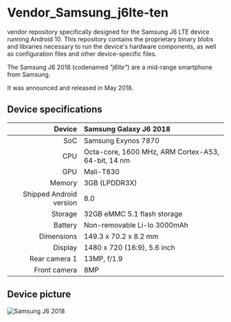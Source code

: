 # Vendor_Samsung_j6lte-ten
  vendor repository specifically designed for the Samsung J6 LTE device running Android 10. This repository contains the proprietary binary blobs and libraries necessary to run the device's hardware components, as well as configuration files and other device-specific files.
  
  
  The Samsung J6 2018 (codenamed _"j6lte"_) are a mid-range smartphone from Samsung.

It was announced and released in May 2018.

## Device specifications

| Device       | Samsung Galaxy J6 2018                            |
| -----------: | :----------------------------------------------    |
| SoC          | Samsung Exynos 7870                                |
| CPU          | Octa-core, 1600 MHz, ARM Cortex-A53, 64-bit, 14 nm |
| GPU          | Mali-T830                                          |
| Memory       | 3GB (LPDDR3X)                                      |
| Shipped Android version | 8.0                                   |
| Storage      | 32GB eMMC 5.1 flash storage                        |
| Battery      | Non-removable Li-Io 3000mAh                       |
| Dimensions   | 149.3 x 70.2 x 8.2 mm                              |
| Display      | 1480 x 720 (16:9), 5.6  inch                       |
| Rear camera 1 | 13MP, f/1.9                                       |
| Front camera  | 8MP                                               |

## Device picture

![Samsung J6 2018](https://s2.glbimg.com/-PuX_eoYr3SRybFvLpidvx5MrdI=/0x0:1920x1080/984x0/smart/filters:strip_icc()/i.s3.glbimg.com/v1/AUTH_08fbf48bc0524877943fe86e43087e7a/internal_photos/bs/2018/C/q/a6FeMhS2OAVTaosCjfqQ/galaxy-j6.jpg)

